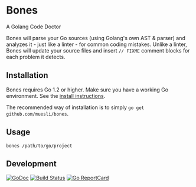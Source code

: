 Bones
=====

A Golang Code Doctor

Bones will parse your Go sources (using Golang's own AST & parser) and analyzes it - just like a linter - for common
coding mistakes. Unlike a linter, Bones will update your source files and insert `// FIXME` comment blocks for each
problem it detects.

## Installation

Bones requires Go 1.2 or higher. Make sure you have a working Go environment. See the [install instructions](http://golang.org/doc/install.html).

The recommended way of installation is to simply `go get github.com/muesli/bones`.

## Usage

    bones /path/to/go/project

## Development

[![GoDoc](https://godoc.org/github.com/golang/gddo?status.svg)](https://godoc.org/github.com/muesli/bones)
[![Build Status](https://travis-ci.org/muesli/bones.svg?branch=master)](https://travis-ci.org/muesli/bones)
[![Go ReportCard](http://goreportcard.com/badge/muesli/bones)](http://goreportcard.com/report/muesli/bones)
